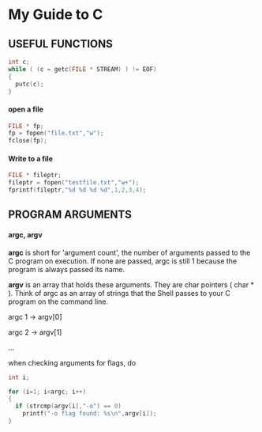 My Guide to C
=============

## USEFUL FUNCTIONS

```c
int c;
while ( (c = getc(FILE * STREAM) ) != EOF)
{
  putc(c);
}
```

#### open a file
```c
FILE * fp;
fp = fopen("file.txt","w");
fclose(fp);
```

#### Write to a file
```c
FILE * fileptr;
fileptr = fopen("testfile.txt","w+");
fprintf(fileptr,"%d %d %d %d",1,2,3,4);
```

## PROGRAM ARGUMENTS

#### argc, argv

**argc** is short for 'argument count', the number of arguments passed to the C program on execution.  If none are passed, argc is still 1 because the program is always passed its name.

**argv** is an array that holds these arguments.  They are char pointers ( char * ).  Think of argc as an array of strings that the Shell passes to your C program on the command line.

argc 1 -> argv[0]

argc 2 -> argv[1]

...

when checking arguments for flags, do

```c
int i;

for (i=1; i<argc; i++)
{ 
  if (strcmp(argv[i],"-o") == 0)
    printf("-o flag found: %s\n",argv[i]);
}
```
